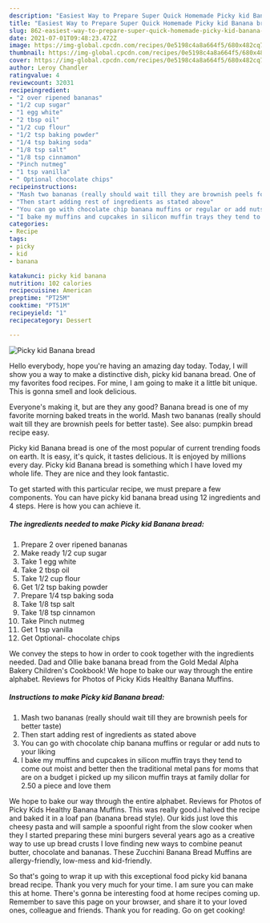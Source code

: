 ```yaml
---
description: "Easiest Way to Prepare Super Quick Homemade Picky kid Banana bread"
title: "Easiest Way to Prepare Super Quick Homemade Picky kid Banana bread"
slug: 862-easiest-way-to-prepare-super-quick-homemade-picky-kid-banana-bread
date: 2021-07-01T09:48:23.472Z
image: https://img-global.cpcdn.com/recipes/0e5198c4a8a664f5/680x482cq70/picky-kid-banana-bread-recipe-main-photo.jpg
thumbnail: https://img-global.cpcdn.com/recipes/0e5198c4a8a664f5/680x482cq70/picky-kid-banana-bread-recipe-main-photo.jpg
cover: https://img-global.cpcdn.com/recipes/0e5198c4a8a664f5/680x482cq70/picky-kid-banana-bread-recipe-main-photo.jpg
author: Leroy Chandler
ratingvalue: 4
reviewcount: 32031
recipeingredient:
- "2 over ripened bananas"
- "1/2 cup sugar"
- "1 egg white"
- "2 tbsp oil"
- "1/2 cup flour"
- "1/2 tsp baking powder"
- "1/4 tsp baking soda"
- "1/8 tsp salt"
- "1/8 tsp cinnamon"
- "Pinch nutmeg"
- "1 tsp vanilla"
- " Optional chocolate chips"
recipeinstructions:
- "Mash two bananas (really should wait till they are brownish peels for better taste)"
- "Then start adding rest of ingredients as stated above"
- "You can go with chocolate chip banana muffins or regular or add nuts to your liking"
- "I bake my muffins and cupcakes in silicon muffin trays they tend to come out moist and better then the traditional metal pans for moms that are on a budget i picked up my silicon muffin trays at family dollar for 2.50 a piece and love them"
categories:
- Recipe
tags:
- picky
- kid
- banana

katakunci: picky kid banana 
nutrition: 102 calories
recipecuisine: American
preptime: "PT25M"
cooktime: "PT51M"
recipeyield: "1"
recipecategory: Dessert

---
```



![Picky kid Banana bread](https://img-global.cpcdn.com/recipes/0e5198c4a8a664f5/680x482cq70/picky-kid-banana-bread-recipe-main-photo.jpg)

Hello everybody, hope you're having an amazing day today. Today, I will show you a way to make a distinctive dish, picky kid banana bread. One of my favorites food recipes. For mine, I am going to make it a little bit unique. This is gonna smell and look delicious.

Everyone&#39;s making it, but are they any good? Banana bread is one of my favorite morning baked treats in the world. Mash two bananas (really should wait till they are brownish peels for better taste). See also: pumpkin bread recipe easy.

Picky kid Banana bread is one of the most popular of current trending foods on earth. It is easy, it's quick, it tastes delicious. It is enjoyed by millions every day. Picky kid Banana bread is something which I have loved my whole life. They are nice and they look fantastic.


To get started with this particular recipe, we must prepare a few components. You can have picky kid banana bread using 12 ingredients and 4 steps. Here is how you can achieve it.

<!--inarticleads1-->

##### The ingredients needed to make Picky kid Banana bread:

1. Prepare 2 over ripened bananas
1. Make ready 1/2 cup sugar
1. Take 1 egg white
1. Take 2 tbsp oil
1. Take 1/2 cup flour
1. Get 1/2 tsp baking powder
1. Prepare 1/4 tsp baking soda
1. Take 1/8 tsp salt
1. Take 1/8 tsp cinnamon
1. Take Pinch nutmeg
1. Get 1 tsp vanilla
1. Get  Optional- chocolate chips


We convey the steps to how in order to cook together with the ingredients needed. Dad and Ollie bake banana bread from the Gold Medal Alpha Bakery Children&#39;s Cookbook! We hope to bake our way through the entire alphabet. Reviews for Photos of Picky Kids Healthy Banana Muffins. 

<!--inarticleads2-->

##### Instructions to make Picky kid Banana bread:

1. Mash two bananas (really should wait till they are brownish peels for better taste)
1. Then start adding rest of ingredients as stated above
1. You can go with chocolate chip banana muffins or regular or add nuts to your liking
1. I bake my muffins and cupcakes in silicon muffin trays they tend to come out moist and better then the traditional metal pans for moms that are on a budget i picked up my silicon muffin trays at family dollar for 2.50 a piece and love them


We hope to bake our way through the entire alphabet. Reviews for Photos of Picky Kids Healthy Banana Muffins. This was really good.i halved the recipe and baked it in a loaf pan (banana bread style). Our kids just love this cheesy pasta and will sample a spoonful right from the slow cooker when they I started preparing these mini burgers several years ago as a creative way to use up bread crusts I love finding new ways to combine peanut butter, chocolate and bananas. These Zucchini Banana Bread Muffins are allergy-friendly, low-mess and kid-friendly. 

So that's going to wrap it up with this exceptional food picky kid banana bread recipe. Thank you very much for your time. I am sure you can make this at home. There's gonna be interesting food at home recipes coming up. Remember to save this page on your browser, and share it to your loved ones, colleague and friends. Thank you for reading. Go on get cooking!
